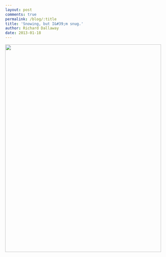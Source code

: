 ```yaml
---
layout: post
comments: true
permalink: /blog/:title
title: 'Snowing, but I&#39;m snug.'
author: Richard Dallaway
date: 2013-01-18
---
```


<div><a href="http://static.skitters.dallaway.com/IMG_20130118_121738.jpg"><img width="500" src="http://static.skitters.dallaway.com/IMG_20130118_121738.jpg.500.jpg" height="667"></img></a></div>


  
    
